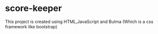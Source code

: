 # score-keeper
This project is created using HTML,JavaScript and Bulma (Which is a css framework like bootstrap)
